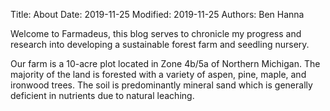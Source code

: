 Title: About
Date: 2019-11-25
Modified: 2019-11-25
Authors: Ben Hanna

Welcome to Farmadeus, this blog serves to chronicle my progress and research into developing 
a sustainable forest farm and seedling nursery.

Our farm is a 10-acre plot located in Zone 4b/5a of Northern Michigan. The majority of the land 
is forested with a variety of aspen, pine, maple, and ironwood trees. The soil is predominantly 
mineral sand which is generally deficient in nutrients due to natural leaching.